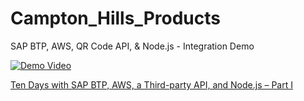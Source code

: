 # Campton_Hills_Products
SAP BTP, AWS, QR Code API, & Node.js - Integration Demo
 
 [![Demo Video](http://img.youtube.com/vi/-KQAxt5-mCk/0.jpg)](https://www.youtube.com/watch?v=-KQAxt5-mCk)

[Ten Days with SAP BTP, AWS, a Third-party API, and Node.js – Part I](https://blogs.sap.com/2021/04/21/ten-days-with-sap-btp-aws-a-third-party-api-and-node.js-part-i/)

